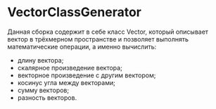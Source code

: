 # VectorClassGenerator
Данная сборка содержит в себе класс Vector, который описывает вектор в трёхмерном пространстве
и позволяет выполнять математические операции, а именно вычислить:
- длину вектора;
- скалярное произведение вектора;
- векторное произведение с другим вектором;
- косинус угла между векторами;
- сумму векторов;
- разность векторов.
